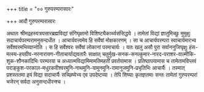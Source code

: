 +++
title = "०० गुरुपरम्परासारः"

+++
आदौ गुरुपरम्परासारः

अथातः श्रीमद्रहस्यत्रयसारब्रह्मविद्यां संगिघृक्षामो विशिष्ट्यैकार्थ्यसंसिद्धये । तामेतां विद्यां ज्ञातुमिच्छुः मुमुक्षुः सदाचार्यपरम्परामनुसन्दधीत । आचार्यवत्त्वमेव हि सर्वेषां मोक्षकारणम् । सा च आचार्यपरम्परा स्वाचार्यमारभ्य सर्वेश्वरमभिव्याप्नोति । स हि सर्वेश्वरः सर्वेषां लोकानां परमाचार्यः । यतः खलु असौ पुरा सर्वाननुजिघृक्षुः हंस-मत्स्य-हयग्रीव-नरनारायण-गीताचार्याद्यवतारैः साक्षात् चतुर्मुख-सनक-सनत्कुमार-नारद-पराशर-वाल्मीकि-शुक-शौनकादिभिः परम्परया च अध्यात्मविद्यामिमामतिमहतीं प्रवर्तयामास । प्रतिष्ठापयामास च तामेतामविप्लवं पराङ्कुश-परकाल-मधुरकवीश्वरमुनि-नाथमुनि-यामुनमुनि-रामानुजमुनि-प्रभृतिभिः आचार्यैः । तस्मात् प्रशस्ततमा इयं विद्या सदाचार्यैः सच्छिष्येभ्य एव उपदेष्टव्या । तेपि शिष्याः कृतज्ञतमाः सन्तः तामेतां गुरुपरम्परां भजेरन् सर्वदा अनुसन्दधीरन्श्च ।




